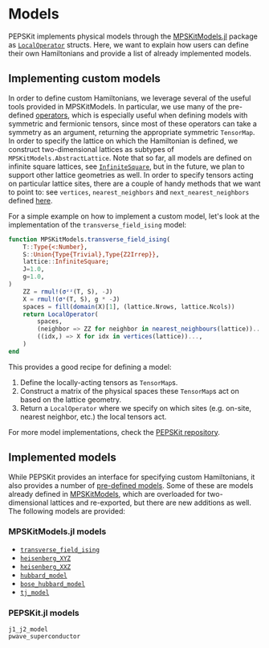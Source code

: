 # Models

PEPSKit implements physical models through the [MPSKitModels.jl](https://quantumkithub.github.io/MPSKitModels.jl/dev/) package as [`LocalOperator`](@ref) structs.
Here, we want to explain how users can define their own Hamiltonians and provide a list of
already implemented models.

## Implementing custom models

In order to define custom Hamiltonians, we leverage several of the useful tools provided in MPSKitModels.
In particular, we use many of the pre-defined [operators](https://quantumkithub.github.io/MPSKitModels.jl/dev/man/operators/), which is especially useful when defining models with symmetric and fermionic tensors, since most of these operators can take a symmetry as an argument, returning the appropriate symmetric `TensorMap`.
In order to specify the lattice on which the Hamiltonian is defined, we construct two-dimensional lattices as subtypes of `MPSKitModels.AbstractLattice`.
Note that so far, all models are defined on infinite square lattices, see [`InfiniteSquare`](@ref), but in the future, we plan to support other lattice geometries as well.
In order to specify tensors acting on particular lattice sites, there are a couple of handy methods that we want to point to: see `vertices`, `nearest_neighbors` and `next_nearest_neighbors` defined [here](https://github.com/QuantumKitHub/PEPSKit.jl/blob/master/src/operators/lattices/squarelattice.jl).

For a simple example on how to implement a custom model, let's look at the implementation of the `transverse_field_ising` model:

```julia
function MPSKitModels.transverse_field_ising(
    T::Type{<:Number},
    S::Union{Type{Trivial},Type{Z2Irrep}},
    lattice::InfiniteSquare;
    J=1.0,
    g=1.0,
)
    ZZ = rmul!(σᶻᶻ(T, S), -J)
    X = rmul!(σˣ(T, S), g * -J)
    spaces = fill(domain(X)[1], (lattice.Nrows, lattice.Ncols))
    return LocalOperator(
        spaces,
        (neighbor => ZZ for neighbor in nearest_neighbours(lattice))...,
        ((idx,) => X for idx in vertices(lattice))...,
    )
end
```

This provides a good recipe for defining a model:

1. Define the locally-acting tensors as `TensorMap`s.
2. Construct a matrix of the physical spaces these `TensorMap`s act on based on the lattice geometry.
3. Return a `LocalOperator` where we specify on which sites (e.g. on-site, nearest neighbor, etc.) the local tensors act.

For more model implementations, check the [PEPSKit repository](https://github.com/QuantumKitHub/PEPSKit.jl/blob/master/src/operators/models.jl).

## Implemented models

While PEPSKit provides an interface for specifying custom Hamiltonians, it also provides a number of [pre-defined models](https://github.com/QuantumKitHub/PEPSKit.jl/blob/master/src/operators/models.jl). Some of these are models already defined in [MPSKitModels](https://quantumkithub.github.io/MPSKitModels.jl/dev/man/models/), which are overloaded for two-dimensional lattices and re-exported, but there are new additions as well. The following models are provided:

### MPSKitModels.jl models

- [`transverse_field_ising`](https://quantumkithub.github.io/MPSKitModels.jl/dev/man/models/#MPSKitModels.transverse_field_ising)
- [`heisenberg_XYZ`](https://quantumkithub.github.io/MPSKitModels.jl/dev/man/models/#MPSKitModels.heisenberg_XYZ)
- [`heisenberg_XXZ`](https://quantumkithub.github.io/MPSKitModels.jl/dev/man/models/#MPSKitModels.heisenberg_XXZ)
- [`hubbard_model`](https://quantumkithub.github.io/MPSKitModels.jl/dev/man/models/#MPSKitModels.hubbard_model)
- [`bose_hubbard_model`](https://quantumkithub.github.io/MPSKitModels.jl/dev/man/models/#MPSKitModels.bose_hubbard_model)
- [`tj_model`](https://github.com/QuantumKitHub/MPSKitModels.jl/blob/dadd066ff6588c8491d33ce9b812033f3bb4a970/src/models/hamiltonians.jl#L400)

### PEPSKit.jl models

```@docs
j1_j2_model
pwave_superconductor
```
